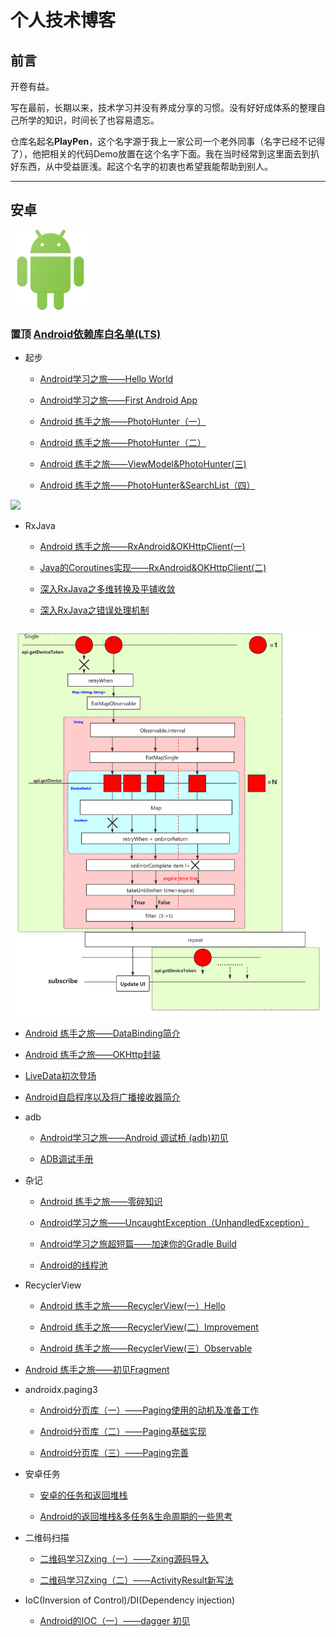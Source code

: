 # 个人技术博客

## 前言

开卷有益。

写在最前，长期以来，技术学习并没有养成分享的习惯。没有好好成体系的整理自己所学的知识，时间长了也容易遗忘。

仓库名起名**PlayPen**，这个名字源于我上一家公司一个老外同事（名字已经不记得了），他把相关的代码Demo放置在这个名字下面。我在当时经常到这里面去到扒好东西，从中受益匪浅。起这个名字的初衷也希望我能帮助到别人。

------

## 安卓

![](/images/logo_android.png)

### 置顶 [Android依赖库白名单(LTS)](https://github.com/soapgu/PlayPen/wiki/Android%E4%BE%9D%E8%B5%96%E5%BA%93%E7%99%BD%E5%90%8D%E5%8D%95(LTS))


- 起步
  - [Android学习之旅——Hello World](https://github.com/soapgu/PlayPen/issues/1)
  
  - [Android学习之旅——First Android App](https://github.com/soapgu/PlayPen/issues/2)
 
  - [Android 练手之旅——PhotoHunter（一）](https://github.com/soapgu/PlayPen/issues/3)
    
  - [Android 练手之旅——PhotoHunter（二）](https://github.com/soapgu/PlayPen/issues/4)
    
  - [Android 练手之旅——ViewModel&PhotoHunter(三)](https://github.com/soapgu/PlayPen/issues/7)
  
  - [Android 练手之旅——PhotoHunter&SearchList（四）](https://github.com/soapgu/PlayPen/issues/16)

![](http://reactivex.io/assets/Rx_Logo_S.png)

- RxJava 
    - [Android 练手之旅——RxAndroid&OKHttpClient(一)](https://github.com/soapgu/PlayPen/issues/5)
    
    - [Java的Coroutines实现——RxAndroid&OKHttpClient(二)](https://github.com/soapgu/PlayPen/issues/19)
    
    - [深入RxJava之多维转换及平铺收敛](https://github.com/soapgu/PlayPen/issues/29)
    
    - [深入RxJava之错误处理机制](https://github.com/soapgu/PlayPen/issues/30)
  
![](/images/公告导览更新RX示意图.png)

 - [Android 练手之旅——DataBinding简介](https://github.com/soapgu/PlayPen/issues/6)
  
  - [Android 练手之旅——OKHttp封装](https://github.com/soapgu/PlayPen/issues/9)
  
  - [LiveData初次登场](https://github.com/soapgu/PlayPen/issues/28)
  
  - [Android自启程序以及将广播接收器简介](https://github.com/soapgu/PlayPen/issues/31)
  
  - adb
    - [Android学习之旅——Android 调试桥 (adb)初见](https://github.com/soapgu/PlayPen/issues/10)

    - [ADB调试手册](https://github.com/soapgu/PlayPen/issues/22)
  
  - 杂记 
    - [Android 练手之旅——零碎知识](https://github.com/soapgu/PlayPen/issues/8)
  
    - [Android学习之旅——UncaughtException（UnhandledException）](https://github.com/soapgu/PlayPen/issues/11)
  
    - [Android学习之旅超短篇——加速你的Gradle Build](https://github.com/soapgu/PlayPen/issues/20)
  
    - [Android的线程池](https://github.com/soapgu/PlayPen/issues/27)

- RecyclerView
    - [Android 练手之旅——RecyclerView(一）Hello](https://github.com/soapgu/PlayPen/issues/12)

    - [Android 练手之旅——RecyclerView(二）Improvement](https://github.com/soapgu/PlayPen/issues/13)

    - [Android 练手之旅——RecyclerView(三）Observable](https://github.com/soapgu/PlayPen/issues/14)

- [Android 练手之旅——初见Fragment](https://github.com/soapgu/PlayPen/issues/15)
  
- androidx.paging3
    - [Android分页库（一）——Paging使用的动机及准备工作](https://github.com/soapgu/PlayPen/issues/17)
  
    - [Android分页库（二）——Paging基础实现](https://github.com/soapgu/PlayPen/issues/18)
    
    - [Android分页库（三）——Paging完善](https://github.com/soapgu/PlayPen/issues/21)
     
- 安卓任务
  - [安卓的任务和返回堆栈](https://github.com/soapgu/PlayPen/issues/23)
  
  - [Android的返回堆栈&多任务&生命周期的一些思考](https://github.com/soapgu/PlayPen/issues/24)

- 二维码扫描
  - [二维码学习Zxing（一）——Zxing源码导入](https://github.com/soapgu/PlayPen/issues/25)
    
  - [二维码学习Zxing（二）——ActivityResult新写法](https://github.com/soapgu/PlayPen/issues/26)  
  
- IoC(Inversion of Control)/DI(Dependency injection)
  - [Android的IOC（一）——dagger 初见](https://github.com/soapgu/PlayPen/issues/32)  
